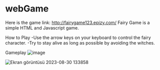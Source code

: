 # webGame
Here is the game link: http://fairygame123.epizy.com/
Fairy Game is a simple HTML and Javascript game.

How to Play
-Use the arrow keys on your keyboard to control the fairy character.
-Try to stay alive as long as possible by avoiding the witches.

Gameplay
![image](https://github.com/selinnoz/webGame/assets/73435487/2ea91cf3-a3b6-4508-96ba-5fdd44910eca)

![Ekran görüntüsü 2023-08-30 133858](https://github.com/selinnoz/webGame/assets/73435487/9b6f55c4-8672-4433-bc3a-16a9355c7229)
